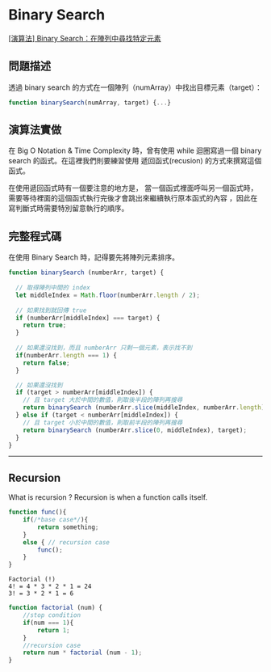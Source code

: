 # Binary Search
[[演算法] Binary Search：在陣列中尋找特定元素](https://pjchender.blogspot.tw/2017/09/binary-search.html)

## 問題描述
透過 binary search 的方式在一個陣列（numArray）中找出目標元素（target）：
```javascript
function binarySearch(numArray, target) {...}
```
## 演算法實做
在 Big O Notation & Time Complexity 時，曾有使用 while 迴圈寫過一個 binary search 的函式。在這裡我們則要練習使用 遞回函式(recusion) 的方式來撰寫這個函式。

在使用遞回函式時有一個要注意的地方是， 當一個函式裡面呼叫另一個函式時，需要等待裡面的這個函式執行完後才會跳出來繼續執行原本函式的內容 ，因此在寫判斷式時需要特別留意執行的順序。

## 完整程式碼
在使用 Binary Search 時，記得要先將陣列元素排序。
```javascript
function binarySearch (numberArr, target) {
  
  // 取得陣列中間的 index
  let middleIndex = Math.floor(numberArr.length / 2);
  
  // 如果找到就回傳 true
  if (numberArr[middleIndex] === target) {
    return true;
  } 
  
  // 如果還沒找到，而且 numberArr 只剩一個元素，表示找不到
  if(numberArr.length === 1) {
    return false;
  }

  // 如果還沒找到
  if (target > numberArr[middleIndex]) {
    // 且 target 大於中間的數值，則取後半段的陣列再搜尋
    return binarySearch (numberArr.slice(middleIndex, numberArr.length), target);
  } else if (target < numberArr[middleIndex]) {
    // 且 target 小於中間的數值，則取前半段的陣列再搜尋
    return binarySearch (numberArr.slice(0, middleIndex), target);
  } 
}
```

---

## Recursion
What is recursion ?
Recursion is when a function calls itself.
```javascript
function func(){
    if(/*base case*/){
        return something;
    }
    else { // recursion case
        func();
    }
}

```

```
Factorial (!)
4! = 4 * 3 * 2 * 1 = 24
3! = 3 * 2 * 1 = 6
```

```javascript
function factorial (num) {
    //stop condition
    if(num === 1){
        return 1;
    }
    //recursion case
    return num * factorial (num - 1);
}
```

